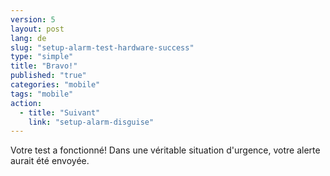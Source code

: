 ```yaml
---
version: 5
layout: post
lang: de
slug: "setup-alarm-test-hardware-success"
type: "simple"
title: "Bravo!"
published: "true"
categories: "mobile"
tags: "mobile"
action: 
  - title: "Suivant"
    link: "setup-alarm-disguise"
---
```


Votre test a fonctionné! Dans une véritable situation d'urgence, votre alerte aurait été envoyée.


